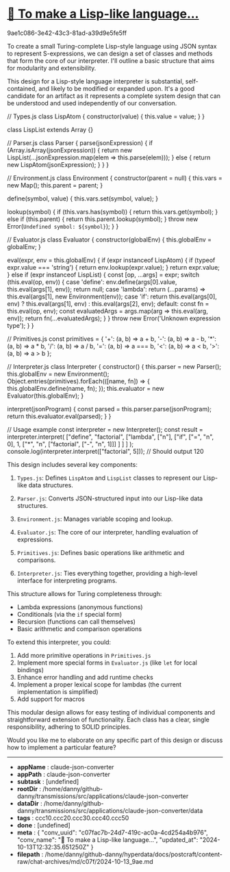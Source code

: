 # [💬  To make a Lisp-like language...](https://claude.ai/chat/c07fac7b-24d7-419c-ac0a-4cd254a4b976)

9ae1c086-3e42-43c3-81ad-a39d9e5fe5ff

 To create a small Turing-complete Lisp-style language using JSON syntax to represent S-expressions, we can design a set of classes and methods that form the core of our interpreter. I'll outline a basic structure that aims for modularity and extensibility.

<antThinking>This design for a Lisp-style language interpreter is substantial, self-contained, and likely to be modified or expanded upon. It's a good candidate for an artifact as it represents a complete system design that can be understood and used independently of our conversation.</antThinking>

<antArtifact identifier="lisp-interpreter-design" type="application/vnd.ant.code" language="javascript" title="Lisp-style Language Interpreter Design">
// Types.js
class LispAtom {
  constructor(value) {
    this.value = value;
  }
}

class LispList extends Array {}

// Parser.js
class Parser {
  parse(jsonExpression) {
    if (Array.isArray(jsonExpression)) {
      return new LispList(...jsonExpression.map(elem => this.parse(elem)));
    } else {
      return new LispAtom(jsonExpression);
    }
  }
}

// Environment.js
class Environment {
  constructor(parent = null) {
    this.vars = new Map();
    this.parent = parent;
  }

  define(symbol, value) {
    this.vars.set(symbol, value);
  }

  lookup(symbol) {
    if (this.vars.has(symbol)) {
      return this.vars.get(symbol);
    } else if (this.parent) {
      return this.parent.lookup(symbol);
    }
    throw new Error(`Undefined symbol: ${symbol}`);
  }
}

// Evaluator.js
class Evaluator {
  constructor(globalEnv) {
    this.globalEnv = globalEnv;
  }

  eval(expr, env = this.globalEnv) {
    if (expr instanceof LispAtom) {
      if (typeof expr.value === 'string') {
        return env.lookup(expr.value);
      }
      return expr.value;
    } else if (expr instanceof LispList) {
      const [op, ...args] = expr;
      switch (this.eval(op, env)) {
        case 'define':
          env.define(args[0].value, this.eval(args[1], env));
          return null;
        case 'lambda':
          return (...params) => this.eval(args[1], new Environment(env));
        case 'if':
          return this.eval(args[0], env) ? this.eval(args[1], env) : this.eval(args[2], env);
        default:
          const fn = this.eval(op, env);
          const evaluatedArgs = args.map(arg => this.eval(arg, env));
          return fn(...evaluatedArgs);
      }
    }
    throw new Error('Unknown expression type');
  }
}

// Primitives.js
const primitives = {
  '+': (a, b) => a + b,
  '-': (a, b) => a - b,
  '*': (a, b) => a * b,
  '/': (a, b) => a / b,
  '=': (a, b) => a === b,
  '<': (a, b) => a < b,
  '>': (a, b) => a > b
};

// Interpreter.js
class Interpreter {
  constructor() {
    this.parser = new Parser();
    this.globalEnv = new Environment();
    Object.entries(primitives).forEach(([name, fn]) => {
      this.globalEnv.define(name, fn);
    });
    this.evaluator = new Evaluator(this.globalEnv);
  }

  interpret(jsonProgram) {
    const parsed = this.parser.parse(jsonProgram);
    return this.evaluator.eval(parsed);
  }
}

// Usage example
const interpreter = new Interpreter();
const result = interpreter.interpret(
  ["define", "factorial",
    ["lambda", ["n"],
      ["if", ["=", "n", 0],
        1,
        ["*", "n", ["factorial", ["-", "n", 1]]]
      ]
    ]
  ]
);
console.log(interpreter.interpret(["factorial", 5])); // Should output 120
</antArtifact>

This design includes several key components:

1. `Types.js`: Defines `LispAtom` and `LispList` classes to represent our Lisp-like data structures.

2. `Parser.js`: Converts JSON-structured input into our Lisp-like data structures.

3. `Environment.js`: Manages variable scoping and lookup.

4. `Evaluator.js`: The core of our interpreter, handling evaluation of expressions.

5. `Primitives.js`: Defines basic operations like arithmetic and comparisons.

6. `Interpreter.js`: Ties everything together, providing a high-level interface for interpreting programs.

This structure allows for Turing completeness through:
- Lambda expressions (anonymous functions)
- Conditionals (via the `if` special form)
- Recursion (functions can call themselves)
- Basic arithmetic and comparison operations

To extend this interpreter, you could:
1. Add more primitive operations in `Primitives.js`
2. Implement more special forms in `Evaluator.js` (like `let` for local bindings)
3. Enhance error handling and add runtime checks
4. Implement a proper lexical scope for lambdas (the current implementation is simplified)
5. Add support for macros

This modular design allows for easy testing of individual components and straightforward extension of functionality. Each class has a clear, single responsibility, adhering to SOLID principles.

Would you like me to elaborate on any specific part of this design or discuss how to implement a particular feature?

---

* **appName** : claude-json-converter
* **appPath** : claude-json-converter
* **subtask** : [undefined]
* **rootDir** : /home/danny/github-danny/transmissions/src/applications/claude-json-converter
* **dataDir** : /home/danny/github-danny/transmissions/src/applications/claude-json-converter/data
* **tags** : ccc10.ccc20.ccc30.ccc40.ccc50
* **done** : [undefined]
* **meta** : {
  "conv_uuid": "c07fac7b-24d7-419c-ac0a-4cd254a4b976",
  "conv_name": "💬  To make a Lisp-like language...",
  "updated_at": "2024-10-13T12:32:35.651250Z"
}
* **filepath** : /home/danny/github-danny/hyperdata/docs/postcraft/content-raw/chat-archives/md/c07f/2024-10-13_9ae.md